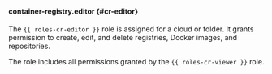 #### container-registry.editor {#cr-editor}

The `{{ roles-cr-editor }}` role is assigned for a cloud or folder.
It grants permission to create, edit, and delete registries, Docker images, and repositories.

The role includes all permissions granted by the `{{ roles-cr-viewer }}` role.